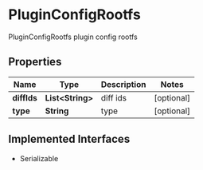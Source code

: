 

# PluginConfigRootfs

PluginConfigRootfs plugin config rootfs

## Properties

| Name | Type | Description | Notes |
|------------ | ------------- | ------------- | -------------|
|**diffIds** | **List&lt;String&gt;** | diff ids |  [optional] |
|**type** | **String** | type |  [optional] |


## Implemented Interfaces

* Serializable


